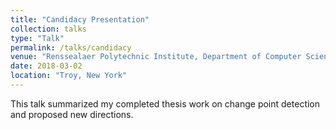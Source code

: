 ```yaml
---
title: "Candidacy Presentation"
collection: talks
type: "Talk"
permalink: /talks/candidacy
venue: "Renssealaer Polytechnic Institute, Department of Computer Science"
date: 2018-03-02
location: "Troy, New York"
---
```


This talk summarized my completed thesis work on change point detection and proposed new directions.
